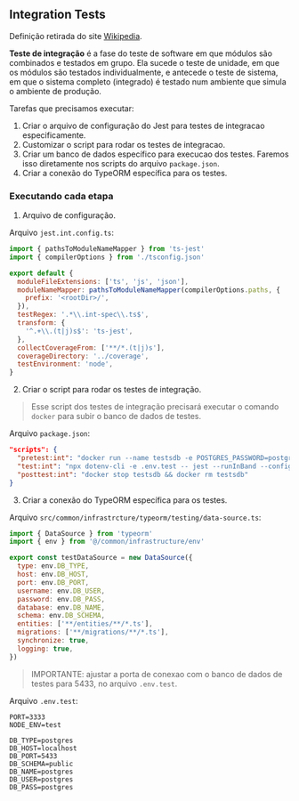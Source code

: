 ## Integration Tests

Definição retirada do site [Wikipedia](https://pt.wikipedia.org/wiki/Teste_de_integra%C3%A7%C3%A3o).

**Teste de integração** é a fase do teste de software em que módulos são combinados e testados em grupo. Ela sucede o teste de unidade, em que os módulos são testados individualmente, e antecede o teste de sistema, em que o sistema completo (integrado) é testado num ambiente que simula o ambiente de produção.

Tarefas que precisamos executar:

1. Criar o arquivo de configuração do Jest para testes de integracao especificamente.
2. Customizar o script para rodar os testes de integracao.
3. Criar um banco de dados específico para execucao dos testes. Faremos isso diretamente nos scripts do arquivo `package.json`.
4. Criar a conexão do TypeORM específica para os testes.


### Executando cada etapa

1. Arquivo de configuração.

Arquivo `jest.int.config.ts`:

```js
import { pathsToModuleNameMapper } from 'ts-jest'
import { compilerOptions } from './tsconfig.json'

export default {
  moduleFileExtensions: ['ts', 'js', 'json'],
  moduleNameMapper: pathsToModuleNameMapper(compilerOptions.paths, {
    prefix: '<rootDir>/',
  }),
  testRegex: '.*\\.int-spec\\.ts$',
  transform: {
    '^.+\\.(t|j)s$': 'ts-jest',
  },
  collectCoverageFrom: ['**/*.(t|j)s'],
  coverageDirectory: '../coverage',
  testEnvironment: 'node',
}
```

2. Criar o script para rodar os testes de integração.

> Esse script dos testes de integração precisará executar o comando `docker` para subir o banco de dados de testes.

Arquivo `package.json`:

```json
"scripts": {
  "pretest:int": "docker run --name testsdb -e POSTGRES_PASSWORD=postgres -p 5433:5432 -d postgres",
  "test:int": "npx dotenv-cli -e .env.test -- jest --runInBand --config ./jest.int.config.ts",
  "posttest:int": "docker stop testsdb && docker rm testsdb"
}
```

3. Criar a conexão do TypeORM específica para os testes.


Arquivo `src/common/infrastrcture/typeorm/testing/data-source.ts`:

```js
import { DataSource } from 'typeorm'
import { env } from '@/common/infrastructure/env'

export const testDataSource = new DataSource({
  type: env.DB_TYPE,
  host: env.DB_HOST,
  port: env.DB_PORT,
  username: env.DB_USER,
  password: env.DB_PASS,
  database: env.DB_NAME,
  schema: env.DB_SCHEMA,
  entities: ['**/entities/**/*.ts'],
  migrations: ['**/migrations/**/*.ts'],
  synchronize: true,
  logging: true,
})
```

> IMPORTANTE: ajustar a porta de conexao com o banco de dados de testes para 5433, no arquivo `.env.test`.

Arquivo `.env.test`:

```shell
PORT=3333
NODE_ENV=test

DB_TYPE=postgres
DB_HOST=localhost
DB_PORT=5433
DB_SCHEMA=public
DB_NAME=postgres
DB_USER=postgres
DB_PASS=postgres
```
